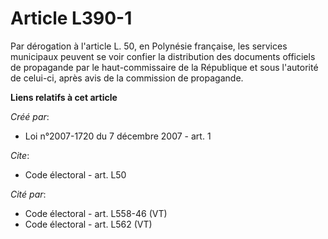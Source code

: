 # Article L390-1

Par dérogation à l'article L. 50, en Polynésie française, les services municipaux peuvent se voir confier la distribution des
documents officiels de propagande par le haut-commissaire de la République et sous l'autorité de celui-ci, après avis de la
commission de propagande.

**Liens relatifs à cet article**

_Créé par_:

  - Loi n°2007-1720 du 7 décembre 2007 - art. 1

_Cite_:

  - Code électoral - art. L50

_Cité par_:

  - Code électoral - art. L558-46 (VT)
  - Code électoral - art. L562 (VT)
